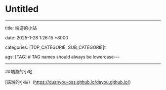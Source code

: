 # Untitled

---

title: 端游的小站

date: 2025-1-28 1:26:15 +8000

categories: [TOP_CATEGORIE, SUB_CATEGORIE]t

ags: [TAG]     # TAG names should always be lowercase---

---

##端游的小站[](#端游的小站)

[端游的小站）(https://duanyou-oss.github.io/dayou.github.io/)